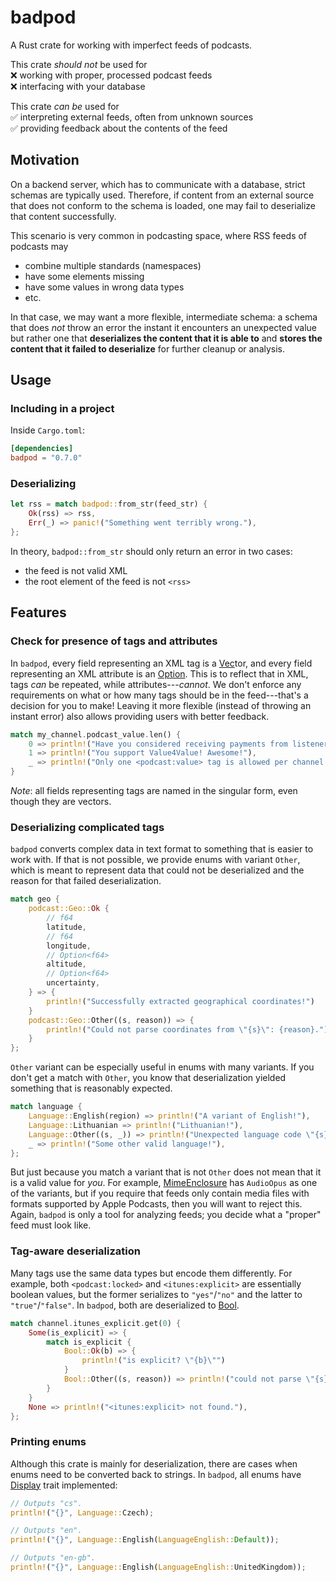 # badpod

A Rust crate for working with imperfect feeds of podcasts.

This crate *should not* be used for  
❌ working with proper, processed podcast feeds  
❌ interfacing with your database

This crate *can be* used for  
✅ interpreting external feeds, often from unknown sources  
✅ providing feedback about the contents of the feed

## Motivation

On a backend server, which has to communicate with a database, strict schemas are typically used.
Therefore, if content from an external source that does not conform to the schema is loaded, one may fail to deserialize that content successfully.

This scenario is very common in podcasting space, where RSS feeds of podcasts may  
- combine multiple standards (namespaces)
- have some elements missing
- have some values in wrong data types
- etc.

In that case, we may want a more flexible, intermediate schema: a schema that does *not* throw an error the instant it encounters an unexpected value but rather one that **deserializes the content that it is able to** and **stores the content that it failed to deserialize** for further cleanup or analysis.

## Usage

### Including in a project

Inside `Cargo.toml`:  
```toml
[dependencies]
badpod = "0.7.0"
```

### Deserializing

```rust
let rss = match badpod::from_str(feed_str) {
    Ok(rss) => rss,
    Err(_) => panic!("Something went terribly wrong."),
};
```

In theory, `badpod::from_str` should only return an error in two cases:  
- the feed is not valid XML
- the root element of the feed is not `<rss>`

## Features

### Check for presence of tags and attributes

In `badpod`, every field representing an XML tag is a [Vec](std::vec::Vec)tor, and every field representing an XML attribute is an [Option](std::option::Option).
This is to reflect that in XML, tags *can* be repeated, while attributes---*cannot*.
We don't enforce any requirements on what or how many tags should be in the feed---that's a decision for you to make!
Leaving it more flexible (instead of throwing an instant error) also allows providing users with better feedback.
```rust
match my_channel.podcast_value.len() {
    0 => println!("Have you considered receiving payments from listeners?"),
    1 => println!("You support Value4Value! Awesome!"),
    _ => println!("Only one <podcast:value> tag is allowed per channel."),
}
```

*Note*: all fields representing tags are named in the singular form, even though they are vectors.

### Deserializing complicated tags

`badpod` converts complex data in text format to something that is easier to work with.
If that is not possible, we provide enums with variant `Other`, which is meant to represent data that could not be deserialized and the reason for that failed deserialization.
```rust
match geo {
    podcast::Geo::Ok {
        // f64
        latitude,
        // f64
        longitude,
        // Option<f64>
        altitude,
        // Option<f64>
        uncertainty,
    } => {
        println!("Successfully extracted geographical coordinates!")
    }
    podcast::Geo::Other((s, reason)) => {
        println!("Could not parse coordinates from \"{s}\": {reason}.")
    }
};
```

`Other` variant can be especially useful in enums with many variants.
If you don't get a match with `Other`, you know that deserialization yielded something that is reasonably expected.
```rust
match language {
    Language::English(region) => println!("A variant of English!"),
    Language::Lithuanian => println!("Lithuanian!"),
    Language::Other((s, _)) => println!("Unexpected language code \"{s}\"."),
    _ => println!("Some other valid language!"),
};
```

But just because you match a variant that is not `Other` does not mean that it is a valid value for *you*.
For example, [MimeEnclosure](crate::MimeEnclosure) has `AudioOpus` as one of the variants, but if you require that feeds only contain media files with formats supported by Apple Podcasts, then you will want to reject this.
Again, `badpod` is only a tool for analyzing feeds; you decide what a "proper" feed must look like.

### Tag-aware deserialization

Many tags use the same data types but encode them differently.
For example, both `<podcast:locked>` and `<itunes:explicit>` are essentially boolean values, but the former serializes to `"yes"`/`"no"` and the latter to `"true"`/`"false"`.
In `badpod`, both are deserialized to [Bool](crate::Bool).
```rust
match channel.itunes_explicit.get(0) {
    Some(is_explicit) => {
        match is_explicit {
            Bool::Ok(b) => {
                println!("is explicit? \"{b}\"")
            }
            Bool::Other((s, reason)) => println!("could not parse \"{s}\": {reason}"),
        }
    }
    None => println!("<itunes:explicit> not found."),
};
```

### Printing enums

Although this crate is mainly for deserialization, there are cases when enums need to be converted back to strings.
In `badpod`, all enums have [Display](std::fmt::Display) trait implemented:
```rust
// Outputs "cs".
println!("{}", Language::Czech);

// Outputs "en".
println!("{}", Language::English(LanguageEnglish::Default));

// Outputs "en-gb".
println!("{}", Language::English(LanguageEnglish::UnitedKingdom));
```
